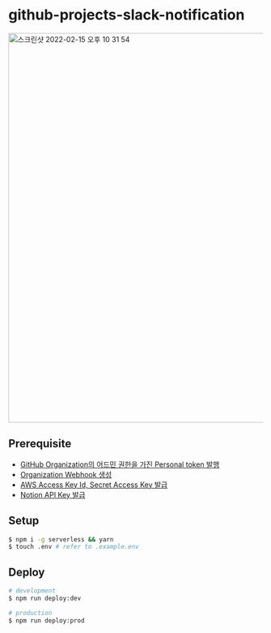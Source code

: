 # github-projects-slack-notification

<img width="769" alt="스크린샷 2022-02-15 오후 10 31 54" src="https://user-images.githubusercontent.com/48206623/154096067-3bdb7f31-5d5b-417c-b7ff-56cf2b1dbd57.png">

## Prerequisite
- [GitHub Organization의 어드민 권한을 가진 Personal token 발행](https://docs.github.com/en/authentication/keeping-your-account-and-data-secure/creating-a-personal-access-token)
- [Organization Webhook 생성](https://docs.github.com/en/rest/reference/orgs#create-an-organization-webhook)
- [AWS Access Key Id, Secret Access Key 발급](https://docs.aws.amazon.com/ko_kr/IAM/latest/UserGuide/id_credentials_access-keys.html)
- [Notion API Key 발급](https://developers.notion.com/docs/getting-started)

## Setup
```sh
$ npm i -g serverless && yarn
$ touch .env # refer to .example.env
```

## Deploy
```sh
# development
$ npm run deploy:dev

# production
$ npm run deploy:prod
```
